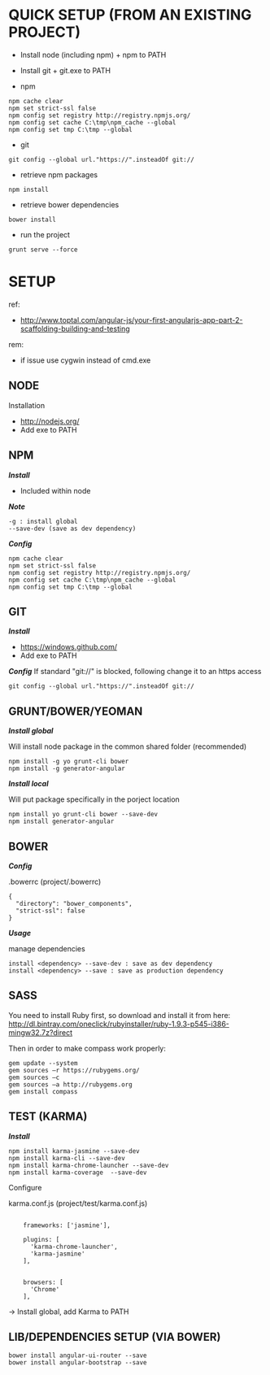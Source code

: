 QUICK SETUP (FROM AN EXISTING PROJECT)
======================================

- Install node (including npm) + npm to PATH
- Install git + git.exe to PATH

- npm
```
npm cache clear
npm set strict-ssl false
npm config set registry http://registry.npmjs.org/
npm config set cache C:\tmp\npm_cache --global
npm config set tmp C:\tmp --global
```

- git
```
git config --global url."https://".insteadOf git://
```

- retrieve npm packages 
```
npm install
```

- retrieve bower dependencies
```
bower install
```

- run the project
```
grunt serve --force
```

SETUP
=====

ref:
- http://www.toptal.com/angular-js/your-first-angularjs-app-part-2-scaffolding-building-and-testing

rem:
- if issue use cygwin instead of cmd.exe


NODE
----

Installation
- http://nodejs.org/ 
- Add exe to PATH


NPM
---

***Install***
- Included within node


***Note***
```
-g : install global
--save-dev (save as dev dependency)
```

***Config***
```
npm cache clear
npm set strict-ssl false
npm config set registry http://registry.npmjs.org/
npm config set cache C:\tmp\npm_cache --global
npm config set tmp C:\tmp --global
```

GIT
---

***Install***
- https://windows.github.com/
- Add exe to PATH

***Config***
If standard "git://" is blocked, following change it to an https access 
```
git config --global url."https://".insteadOf git://
```

GRUNT/BOWER/YEOMAN
------------------

***Install global***  

Will install node package in the common shared folder (recommended)

```
npm install -g yo grunt-cli bower 
npm install -g generator-angular
```

***Install local***

Will put package specifically in the porject location

```
npm install yo grunt-cli bower --save-dev
npm install generator-angular
```


BOWER
-----

***Config***

.bowerrc (project/.bowerrc)

```
{
  "directory": "bower_components",
  "strict-ssl": false
}
```

***Usage***

manage dependencies

```
install <dependency> --save-dev : save as dev dependency
install <dependency> --save : save as production dependency
```

SASS
----

You need to install Ruby first, so download and install it from here: 
http://dl.bintray.com/oneclick/rubyinstaller/ruby-1.9.3-p545-i386-mingw32.7z?direct


Then in order to make compass work properly:
```
gem update --system
gem sources –r https://rubygems.org/
gem sources –c
gem sources –a http://rubygems.org
gem install compass
```

TEST (KARMA)
------------
***Install***

```
npm install karma-jasmine --save-dev
npm install karma-cli --save-dev
npm install karma-chrome-launcher --save-dev
npm install karma-coverage  --save-dev
```

Configure

karma.conf.js (project/test/karma.conf.js)

```

    frameworks: ['jasmine'],
    
    plugins: [
      'karma-chrome-launcher',
      'karma-jasmine'
    ],


    browsers: [
      'Chrome'
    ],

```

-> Install global, add Karma to PATH

LIB/DEPENDENCIES SETUP (VIA BOWER)
----------------------------------

```
bower install angular-ui-router --save
bower install angular-bootstrap --save
```
